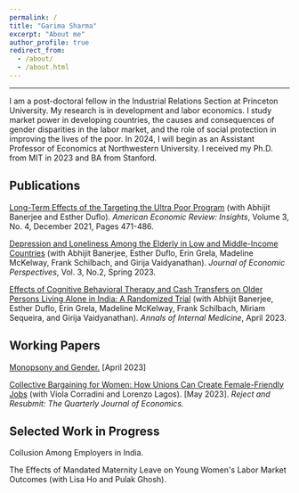 ```yaml
---
permalink: /
title: "Garima Sharma"
excerpt: "About me"
author_profile: true
redirect_from: 
  - /about/
  - /about.html
---
```


------
I am a post-doctoral fellow in the Industrial Relations Section at Princeton University. My research is in development and labor economics. I study market power in developing countries, the causes and consequences of gender disparities in the labor market, and the role of social protection in improving the lives of the poor. In 2024, I will begin as an Assistant Professor of Economics at Northwestern University. I received my Ph.D. from MIT in 2023 and BA from Stanford.


Publications
------
[Long-Term Effects of the Targeting the Ultra Poor Program](/files/aeri.20200667.pdf) (with Abhijit Banerjee and Esther Duflo). _American Economic Review: Insights_, Volume 3, No. 4, December 2021, Pages 471-486.

[Depression and Loneliness Among the Elderly in Low and Middle-Income Countries](/files/JEP_Paper_Dec_2022.pdf) (with Abhijit Banerjee, Esther Duflo, Erin Grela, Madeline McKelway, Frank Schilbach, and Girija Vaidyanathan). _Journal of Economic Perspectives_, Vol. 3, No.2, Spring 2023.

[Effects of Cognitive Behavioral Therapy and Cash Transfers on Older Persons Living Alone in India: A Randomized Trial](/files/annals_cbt.pdf) (with Abhijit Banerjee, Esther Duflo, Erin Grela, Madeline McKelway, Frank Schilbach, Miriam Sequeira, and Girija Vaidyanathan). _Annals of Internal Medicine_, April 2023.


Working Papers
------
[Monopsony and Gender.](/files/monopsony_gender_gsharma.pdf) [April 2023]

[Collective Bargaining for Women: How Unions Can Create Female-Friendly Jobs](/files/CBFW_paper_CLS.pdf) (with Viola Corradini and Lorenzo Lagos). [May 2023]. _Reject and Resubmit: The Quarterly Journal of Economics._ 


Selected Work in Progress
------
Collusion Among Employers in India.

The Effects of Mandated Maternity Leave on Young Women's Labor Market Outcomes (with Lisa Ho and Pulak Ghosh).
